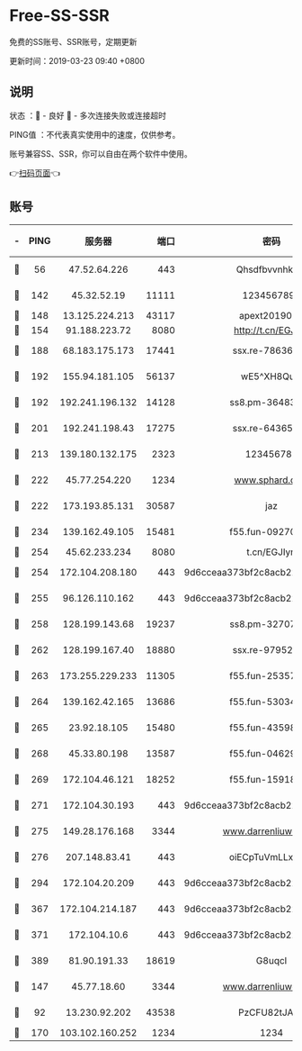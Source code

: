 # Free-SS-SSR

免费的SS账号、SSR账号，定期更新

更新时间：2019-03-23 09:40 +0800

## 说明

状态     ：🙂 - 良好 🙁 - 多次连接失败或连接超时

PING值   ：不代表真实使用中的速度，仅供参考。

账号兼容SS、SSR，你可以自由在两个软件中使用。

👉[扫码页面](https://liesauer.github.io/Free-SS-SSR/)👈

## 账号

|-|PING|服务器|端口|密码|加密方式|区域|
|:----:|:----:|:-----:|-----:|:----:|:----:|:----:|
|🙂|56|47.52.64.226|443|Qhsdfbvvnhkm1|aes-256-cfb|HK|
|🙂|142|45.32.52.19|11111|1234567890|aes-256-cfb|JP|
|🙂|148|13.125.224.213|43117|apext2019005|chacha20|KR|
|🙂|154|91.188.223.72|8080|http://t.cn/EGJIyrl|rc4-md5|RU|
|🙂|188|68.183.175.173|17441|ssx.re-78636175|aes-256-cfb|US|
|🙂|192|155.94.181.105|56137|wE5^XH8Quw|aes-256-cfb|US|
|🙂|192|192.241.196.132|14128|ss8.pm-36483349|aes-256-cfb|US|
|🙂|201|192.241.198.43|17275|ssx.re-64365080|aes-256-cfb|US|
|🙂|213|139.180.132.175|2323|123456789|aes-256-cfb|SG|
|🙂|222|45.77.254.220|1234|www.sphard.com|aes-256-cfb|SG|
|🙂|222|173.193.85.131|30587|jaz|aes-256-cfb|US|
|🙂|234|139.162.49.105|15481|f55.fun-09270327|aes-256-cfb|SG|
|🙂|254|45.62.233.234|8080|t.cn/EGJIyrl|rc4-md5|CA|
|🙂|254|172.104.208.180|443|9d6cceaa373bf2c8acb22e60b6a58be6|aes-256-cfb|US|
|🙂|255|96.126.110.162|443|9d6cceaa373bf2c8acb22e60b6a58be6|aes-256-cfb|US|
|🙂|258|128.199.143.68|19237|ss8.pm-32707172|aes-256-cfb|SG|
|🙂|262|128.199.167.40|18880|ssx.re-97952522|aes-256-cfb|SG|
|🙂|263|173.255.229.233|11305|f55.fun-25357616|aes-256-cfb|US|
|🙂|264|139.162.42.165|13686|f55.fun-53034739|aes-256-cfb|SG|
|🙂|265|23.92.18.105|15480|f55.fun-43598783|aes-256-cfb|US|
|🙂|268|45.33.80.198|13587|f55.fun-04629140|aes-256-cfb|US|
|🙂|269|172.104.46.121|18252|f55.fun-15918908|aes-256-cfb|SG|
|🙂|271|172.104.30.193|443|9d6cceaa373bf2c8acb22e60b6a58be6|aes-256-cfb|US|
|🙂|275|149.28.176.168|3344|www.darrenliuwei.com|aes-256-cfb|AU|
|🙂|276|207.148.83.41|443|oiECpTuVmLLxk4Ts|aes-256-cfb|AU|
|🙂|294|172.104.20.209|443|9d6cceaa373bf2c8acb22e60b6a58be6|aes-256-cfb|US|
|🙂|367|172.104.214.187|443|9d6cceaa373bf2c8acb22e60b6a58be6|aes-256-cfb|US|
|🙂|371|172.104.10.6|443|9d6cceaa373bf2c8acb22e60b6a58be6|aes-256-cfb|US|
|🙂|389|81.90.191.33|18619|G8uqcl|aes-256-cfb|US|
|🙂|147|45.77.18.60|3344|www.darrenliuwei.com|aes-256-cfb|JP|
|🙁|92|13.230.92.202|43538|PzCFU82tJAdZ|aes-256-cfb|JP|
|🙁|170|103.102.160.252|1234|1234|rc4-md5|JP|

